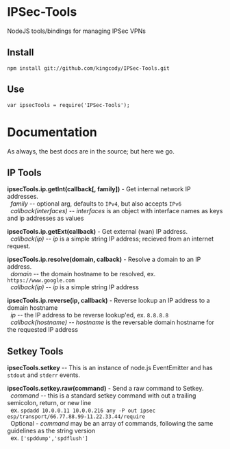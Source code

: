 IPSec-Tools
===========

NodeJS tools/bindings for managing IPSec VPNs


Install
-------

    npm install git://github.com/kingcody/IPSec-Tools.git

Use
---

    var ipsecTools = require('IPSec-Tools');


Documentation
=============

As always, the best docs are in the source; but here we go.

IP Tools
--------

**ipsecTools.ip.getInt(callback[, family])** - Get internal network IP addresses.  
&nbsp;&nbsp;*family* -- optional arg, defaults to `IPv4`, but also accepts `IPv6`  
&nbsp;&nbsp;*callback(interfaces)* -- *interfaces* is an object with interface names as keys and ip addresses as values

**ipsecTools.ip.getExt(callback)** - Get external (wan) IP address.  
&nbsp;&nbsp;*callback(ip)* -- *ip* is a simple string IP address; recieved from an internet request.

**ipsecTools.ip.resolve(domain, calback)** - Resolve a domain to an IP address.  
&nbsp;&nbsp;*domain* -- the domain hostname to be resolved, ex. `https://www.google.com`  
&nbsp;&nbsp;*callback(ip)* -- *ip* is a simple string IP address

**ipsecTools.ip.reverse(ip, callback)** - Reverse lookup an IP address to a domain hostname  
&nbsp;&nbsp;*ip* -- the IP address to be reverse lookup'ed, ex. `8.8.8.8`  
&nbsp;&nbsp;*callback(hostname)* -- *hostname* is the reversable domain hostname for the requested IP address

Setkey Tools
------------
**ipsecTools.setkey** -- This is an instance of node.js EventEmitter and has `stdout` and `stderr` events.  
  
  
**ipsecTools.setkey.raw(command)** - Send a raw command to Setkey.  
&nbsp;&nbsp;*command* -- this is a standard setkey command with out a trailing semicolon, return, or new line  
&nbsp;&nbsp;ex. `spdadd 10.0.0.11 10.0.0.216 any -P out ipsec esp/transport/66.77.88.99-11.22.33.44/require`  
&nbsp;&nbsp;Optional - *command* may be an array of commands, following the same guidelines as the string version  
&nbsp;&nbsp;ex. `['spddump','spdflush']`

